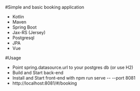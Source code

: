 #Simple and basic booking application

* Kotlin
* Maven
* Spring Boot 
* Jax-RS (Jersey)
* Postgresql
* JPA
* Vue

#Usage

* Point spring.datasource.url to your postgres db (or use H2)
* Build and Start back-end
* Install and Start front-end with npm run serve -- --port 8081
* http://localhost:8081/#/booking



